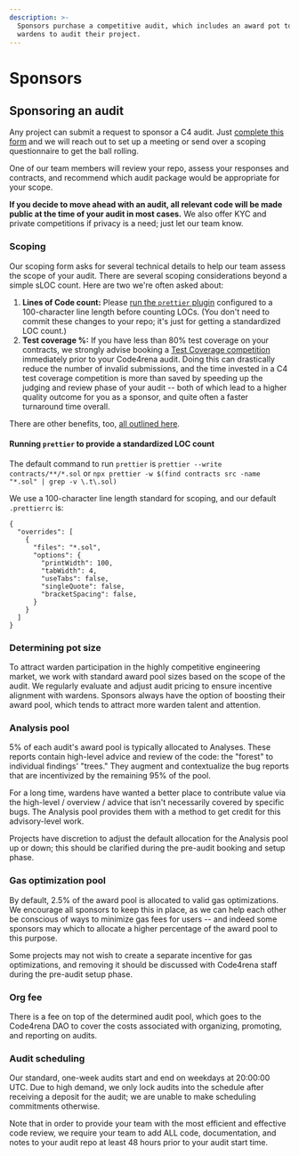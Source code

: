 ```yaml
---
description: >-
  Sponsors purchase a competitive audit, which includes an award pot to incentivize
  wardens to audit their project.
---
```


# Sponsors

## Sponsoring an audit

Any project can submit a request to sponsor a C4 audit. Just [complete this form](https://code4rena.typeform.com/i-want-an-audit) and we will reach out to set up a meeting or send over a scoping questionnaire to get the ball rolling.

One of our team members will review your repo, assess your responses and contracts, and recommend which audit package would be appropriate for your scope. 

**If you decide to move ahead with an audit, all relevant code will be made public at the time of your audit in most cases.** We also offer KYC and private competitions if privacy is a need; just let our team know.  

### Scoping

Our scoping form asks for several technical details to help our team assess the scope of your audit. There are several scoping considerations beyond a simple sLOC count. Here are two we're often asked about: 

1. **Lines of Code count:** Please [run the `prettier` plugin](https://github.com/prettier-solidity/prettier-plugin-solidity) configured to a 100-character line length before counting LOCs. (You don't need to commit these changes to your repo; it's just for getting a standardized LOC count.) 
2. **Test coverage %:** If you have less than 80% test coverage on your contracts, we strongly advise booking a [Test Coverage competition](https://code4rena.com/test-coverage) immediately prior to your Code4rena audit. Doing this can drastically reduce the number of invalid submissions, and the time invested in a C4 test coverage competition is more than saved by speeding up the judging and review phase of your audit -- both of which lead to a higher quality outcome for you as a sponsor, and quite often a faster turnaround time overall. 

There are other benefits, too, [all outlined here](https://medium.com/code4rena/new-to-code4rena-test-coverage-c548645404f9). 

#### Running `prettier` to provide a standardized LOC count

The default command to run `prettier` is `prettier --write contracts/**/*.sol` or `npx prettier -w $(find contracts src -name "*.sol" | grep -v \.t\.sol)`

We use a 100-character line length standard for scoping, and our default `.prettierrc` is: 

```
{
  "overrides": [
    {
      "files": "*.sol",
      "options": {
        "printWidth": 100,
        "tabWidth": 4,
        "useTabs": false,
        "singleQuote": false,
        "bracketSpacing": false,
      }
    }
  ]
}
```

### Determining pot size

To attract warden participation in the highly competitive engineering market, we work with standard award pool sizes based on the scope of the audit. We regularly evaluate and adjust audit pricing to ensure incentive alignment with wardens. Sponsors always have the option of boosting their award pool, which tends to attract more warden talent and attention.

### Analysis pool

5% of each audit's award pool is typically allocated to Analyses. These reports contain high-level advice and review of the code: the "forest" to individual findings' "trees." They augment and contextualize the bug reports that are incentivized by the remaining 95% of the pool. 

For a long time, wardens have wanted a better place to contribute value via the high-level / overview / advice that isn't necessarily covered by specific bugs. The Analysis pool provides them with a method to get credit for this advisory-level work. 

Projects have discretion to adjust the default allocation for the Analysis pool up or down; this should be clarified during the pre-audit booking and setup phase.

### Gas optimization pool

By default, 2.5% of the award pool is allocated to valid gas optimizations. We encourage all sponsors to keep this in place, as we can help each other be conscious of ways to minimize gas fees for users -- and indeed some sponsors may which to allocate a higher percentage of the award pool to this purpose. 

Some projects may not wish to create a separate incentive for gas optimizations, and removing it should be discussed with Code4rena staff during the pre-audit setup phase.

### Org fee

There is a fee on top of the determined audit pool, which goes to the Code4rena DAO to cover the costs associated with organizing, promoting, and reporting on audits.

### Audit scheduling

Our standard, one-week audits start and end on weekdays at 20:00:00 UTC. Due to high demand, we only lock audits into the schedule after receiving a deposit for the audit; we are unable to make scheduling commitments otherwise.

Note that in order to provide your team with the most efficient and effective code review, we require your team to add ALL code, documentation, and notes to your audit repo at least 48 hours prior to your audit start time. 
